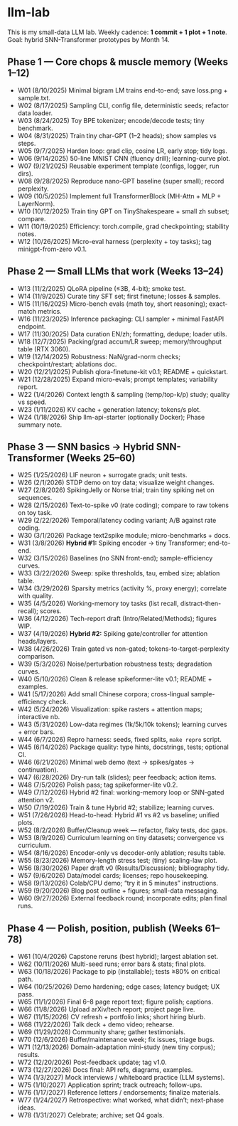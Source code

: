 # llm-lab

This is my small-data LLM lab. Weekly cadence: **1 commit + 1 plot + 1 note**.
Goal: hybrid SNN-Transformer prototypes by Month 14.

## Phase 1 — Core chops & muscle memory (Weeks 1–12)

* W01 (8/10/2025) Minimal bigram LM trains end-to-end; save loss.png + sample.txt.
* W02 (8/17/2025) Sampling CLI, config file, deterministic seeds; refactor data loader.
* W03 (8/24/2025) Toy BPE tokenizer; encode/decode tests; tiny benchmark.
* W04 (8/31/2025) Train tiny char-GPT (1–2 heads); show samples vs steps.
* W05 (9/7/2025) Harden loop: grad clip, cosine LR, early stop; tidy logs.
* W06 (9/14/2025) 50-line MNIST CNN (fluency drill); learning-curve plot.
* W07 (9/21/2025) Reusable experiment template (configs, logger, run dirs).
* W08 (9/28/2025) Reproduce nano-GPT baseline (super small); record perplexity.
* W09 (10/5/2025) Implement full TransformerBlock (MH-Attn + MLP + LayerNorm).
* W10 (10/12/2025) Train tiny GPT on TinyShakespeare + small zh subset; compare.
* W11 (10/19/2025) Efficiency: torch.compile, grad checkpointing; stability notes.
* W12 (10/26/2025) Micro-eval harness (perplexity + toy tasks); tag minigpt-from-zero v0.1.

## Phase 2 — Small LLMs that work (Weeks 13–24)

* W13 (11/2/2025) QLoRA pipeline (≤3B, 4-bit); smoke test.
* W14 (11/9/2025) Curate tiny SFT set; first finetune; losses & samples.
* W15 (11/16/2025) Micro-bench evals (math toy, short reasoning); exact-match metrics.
* W16 (11/23/2025) Inference packaging: CLI sampler + minimal FastAPI endpoint.
* W17 (11/30/2025) Data curation EN/zh; formatting, dedupe; loader utils.
* W18 (12/7/2025) Packing/grad accum/LR sweep; memory/throughput table (RTX 3060).
* W19 (12/14/2025) Robustness: NaN/grad-norm checks; checkpoint/restart; ablations doc.
* W20 (12/21/2025) Publish qlora-finetune-kit v0.1; README + quickstart.
* W21 (12/28/2025) Expand micro-evals; prompt templates; variability report.
* W22 (1/4/2026) Context length & sampling (temp/top-k/p) study; quality vs speed.
* W23 (1/11/2026) KV cache + generation latency; tokens/s plot.
* W24 (1/18/2026) Ship llm-api-starter (optionally Docker); Phase summary note.

## Phase 3 — SNN basics → Hybrid SNN-Transformer (Weeks 25–60)

* W25 (1/25/2026) LIF neuron + surrogate grads; unit tests.
* W26 (2/1/2026) STDP demo on toy data; visualize weight changes.
* W27 (2/8/2026) SpikingJelly or Norse trial; train tiny spiking net on sequences.
* W28 (2/15/2026) Text-to-spike v0 (rate coding); compare to raw tokens on toy task.
* W29 (2/22/2026) Temporal/latency coding variant; A/B against rate coding.
* W30 (3/1/2026) Package text2spike module; micro-benchmarks + docs.
* W31 (3/8/2026) **Hybrid #1:** Spiking encoder → tiny Transformer; end-to-end.
* W32 (3/15/2026) Baselines (no SNN front-end); sample-efficiency curves.
* W33 (3/22/2026) Sweep: spike thresholds, tau, embed size; ablation table.
* W34 (3/29/2026) Sparsity metrics (activity %, proxy energy); correlate with quality.
* W35 (4/5/2026) Working-memory toy tasks (list recall, distract-then-recall); scores.
* W36 (4/12/2026) Tech-report draft (Intro/Related/Methods); figures WIP.
* W37 (4/19/2026) **Hybrid #2:** Spiking gate/controller for attention heads/layers.
* W38 (4/26/2026) Train gated vs non-gated; tokens-to-target-perplexity comparison.
* W39 (5/3/2026) Noise/perturbation robustness tests; degradation curves.
* W40 (5/10/2026) Clean & release spikeformer-lite v0.1; README + examples.
* W41 (5/17/2026) Add small Chinese corpora; cross-lingual sample-efficiency check.
* W42 (5/24/2026) Visualization: spike rasters + attention maps; interactive nb.
* W43 (5/31/2026) Low-data regimes (1k/5k/10k tokens); learning curves + error bars.
* W44 (6/7/2026) Repro harness: seeds, fixed splits, `make repro` script.
* W45 (6/14/2026) Package quality: type hints, docstrings, tests; optional CI.
* W46 (6/21/2026) Minimal web demo (text → spikes/gates → continuation).
* W47 (6/28/2026) Dry-run talk (slides); peer feedback; action items.
* W48 (7/5/2026) Polish pass; tag spikeformer-lite v0.2.
* W49 (7/12/2026) Hybrid #2 final: working-memory loop or SNN-gated attention v2.
* W50 (7/19/2026) Train & tune Hybrid #2; stabilize; learning curves.
* W51 (7/26/2026) Head-to-head: Hybrid #1 vs #2 vs baseline; unified plots.
* W52 (8/2/2026) Buffer/Cleanup week — refactor, flaky tests, doc gaps.
* W53 (8/9/2026) Curriculum learning on tiny datasets; convergence vs curriculum.
* W54 (8/16/2026) Encoder-only vs decoder-only ablation; results table.
* W55 (8/23/2026) Memory-length stress test; (tiny) scaling-law plot.
* W56 (8/30/2026) Paper draft v0 (Results/Discussion); bibliography tidy.
* W57 (9/6/2026) Data/model cards; licenses; repo housekeeping.
* W58 (9/13/2026) Colab/CPU demo; “try it in 5 minutes” instructions.
* W59 (9/20/2026) Blog post outline + figures; small-data messaging.
* W60 (9/27/2026) External feedback round; incorporate edits; plan final runs.

## Phase 4 — Polish, position, publish (Weeks 61–78)

* W61 (10/4/2026) Capstone reruns (best hybrid); largest ablation set.
* W62 (10/11/2026) Multi-seed runs; error bars & stats; final plots.
* W63 (10/18/2026) Package to pip (installable); tests ≥80% on critical path.
* W64 (10/25/2026) Demo hardening; edge cases; latency budget; UX pass.
* W65 (11/1/2026) Final 6–8 page report text; figure polish; captions.
* W66 (11/8/2026) Upload arXiv/tech report; project page live.
* W67 (11/15/2026) CV refresh + portfolio links; short hiring blurb.
* W68 (11/22/2026) Talk deck + demo video; rehearse.
* W69 (11/29/2026) Community share; gather testimonials.
* W70 (12/6/2026) Buffer/maintenance week; fix issues, triage bugs.
* W71 (12/13/2026) Domain-adaptation mini-study (new tiny corpus); results.
* W72 (12/20/2026) Post-feedback update; tag v1.0.
* W73 (12/27/2026) Docs final: API refs, diagrams, examples.
* W74 (1/3/2027) Mock interviews / whiteboard practice (LLM systems).
* W75 (1/10/2027) Application sprint; track outreach; follow-ups.
* W76 (1/17/2027) Reference letters / endorsements; finalize materials.
* W77 (1/24/2027) Retrospective: what worked, what didn’t; next-phase ideas.
* W78 (1/31/2027) Celebrate; archive; set Q4 goals.
